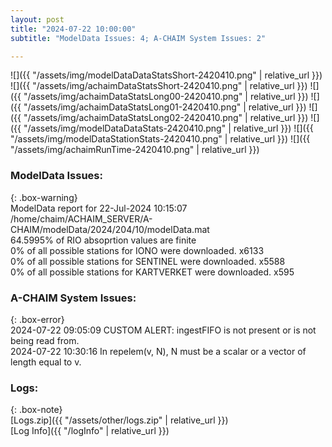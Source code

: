 ```yaml
---
layout: post
title: "2024-07-22 10:00:00"
subtitle: "ModelData Issues: 4; A-CHAIM System Issues: 2"

---
```


![]({{ "/assets/img/modelDataDataStatsShort-2420410.png" | relative_url }})
![]({{ "/assets/img/achaimDataStatsShort-2420410.png" | relative_url }})
![]({{ "/assets/img/achaimDataStatsLong00-2420410.png" | relative_url }})
![]({{ "/assets/img/achaimDataStatsLong01-2420410.png" | relative_url }})
![]({{ "/assets/img/achaimDataStatsLong02-2420410.png" | relative_url }})
![]({{ "/assets/img/modelDataDataStats-2420410.png" | relative_url }})
![]({{ "/assets/img/modelDataStationStats-2420410.png" | relative_url }})
![]({{ "/assets/img/achaimRunTime-2420410.png" | relative_url }})


### ModelData Issues:  
  
{: .box-warning}  
 ModelData report for 22-Jul-2024 10:15:07   
 /home/chaim/ACHAIM_SERVER/A-CHAIM/modelData/2024/204/10/modelData.mat   
 64.5995% of RIO absoprtion values are finite   
 0% of all possible stations for IONO were downloaded. x6133   
 0% of all possible stations for SENTINEL were downloaded. x5588   
 0% of all possible stations for KARTVERKET were downloaded. x595   
  
### A-CHAIM System Issues:  
  
{: .box-error}  
2024-07-22 09:05:09 CUSTOM ALERT: ingestFIFO is not present or is not being read from.  
2024-07-22 10:30:16 In repelem(v, N), N must be a scalar or a vector of length equal to v.  

### Logs:  
  
{: .box-note}  
[Logs.zip]({{ "/assets/other/logs.zip" | relative_url }})  
[Log Info]({{ "/logInfo" | relative_url }})  
